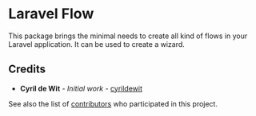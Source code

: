 # Laravel Flow

This package brings the minimal needs to create all kind of flows in your Laravel application. It can be used to create a wizard.

## Credits

* **Cyril de Wit** - _Initial work_ - [cyrildewit](https://github.com/cyrildewit)

See also the list of [contributors](https://github.com/cyrildewit/laravel-flow/graphs/contributors) who participated in this project.
